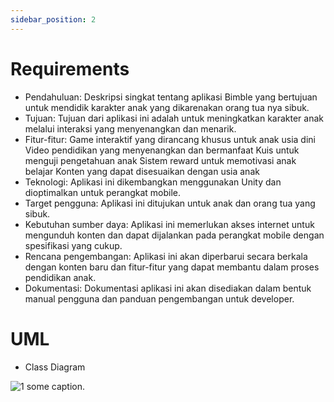 ```yaml
---
sidebar_position: 2
---
```


# Requirements

- Pendahuluan: Deskripsi singkat tentang aplikasi Bimble yang bertujuan untuk mendidik karakter anak yang dikarenakan orang tua nya sibuk.
- Tujuan: Tujuan dari aplikasi ini adalah untuk meningkatkan karakter anak melalui interaksi yang menyenangkan dan menarik.
- Fitur-fitur:
Game interaktif yang dirancang khusus untuk anak usia dini
Video pendidikan yang menyenangkan dan bermanfaat
Kuis untuk menguji pengetahuan anak
Sistem reward untuk memotivasi anak belajar
Konten yang dapat disesuaikan dengan usia anak
- Teknologi: Aplikasi ini dikembangkan menggunakan Unity dan dioptimalkan untuk perangkat mobile.
- Target pengguna: Aplikasi ini ditujukan untuk anak dan orang tua yang sibuk.
- Kebutuhan sumber daya: Aplikasi ini memerlukan akses internet untuk mengunduh konten dan dapat dijalankan pada perangkat mobile dengan spesifikasi yang cukup.
- Rencana pengembangan: Aplikasi ini akan diperbarui secara berkala dengan konten baru dan fitur-fitur yang dapat membantu dalam proses pendidikan anak.
- Dokumentasi: Dokumentasi aplikasi ini akan disediakan dalam bentuk manual pengguna dan panduan pengembangan untuk developer.

# UML

- Class Diagram

![1](./img/UML-ClassDiaagram.png)
some caption.


